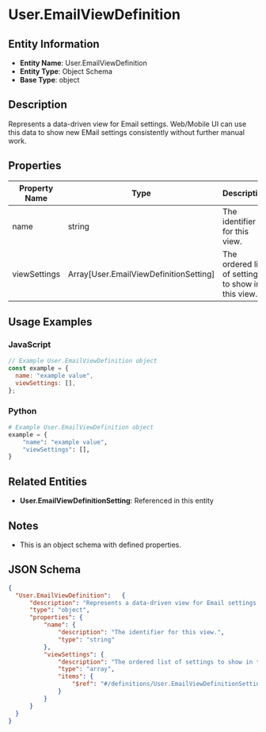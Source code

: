 # User.EmailViewDefinition

## Entity Information
- **Entity Name**: User.EmailViewDefinition
- **Entity Type**: Object Schema
- **Base Type**: object

## Description
Represents a data-driven view for Email settings. Web/Mobile UI can use this data to show new EMail settings consistently without further manual work.

## Properties

| Property Name | Type | Description | Required |
|---------------|------|-------------|----------|
| name | string | The identifier for this view. | No |
| viewSettings | Array[User.EmailViewDefinitionSetting] | The ordered list of settings to show in this view. | No |

## Usage Examples

### JavaScript
```javascript
// Example User.EmailViewDefinition object
const example = {
  name: "example value",
  viewSettings: [],
};
```

### Python
```python
# Example User.EmailViewDefinition object
example = {
    "name": "example value",
    "viewSettings": [],
}
```

## Related Entities
- **User.EmailViewDefinitionSetting**: Referenced in this entity

## Notes
- This is an object schema with defined properties.

## JSON Schema
```json
{
  "User.EmailViewDefinition":   {
      "description": "Represents a data-driven view for Email settings. Web/Mobile UI can use this data to show new EMail settings consistently without further manual work.",
      "type": "object",
      "properties": {
          "name": {
              "description": "The identifier for this view.",
              "type": "string"
          },
          "viewSettings": {
              "description": "The ordered list of settings to show in this view.",
              "type": "array",
              "items": {
                  "$ref": "#/definitions/User.EmailViewDefinitionSetting"
              }
          }
      }
  }
}
```
